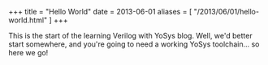 +++
title = "Hello World"
date = 2013-06-01
aliases = [
    "/2013/06/01/hello-world.html"
]
+++

This is the start of the learning Verilog with YoSys blog. Well, we'd better start somewhere, and you're going to
need a working YoSys toolchain... so here we go!
